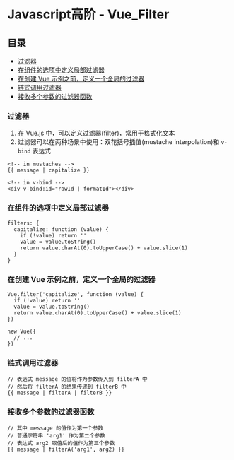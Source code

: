 # Javascript高阶 - Vue_Filter

## 目录
- [过滤器](#过滤器)
- [在组件的选项中定义局部过滤器](#在组件的选项中定义局部过滤器)
- [在创建 Vue 示例之前，定义一个全局的过滤器](#在创建-vue-示例之前定义一个全局的过滤器)
- [链式调用过滤器](#链式调用过滤器)
- [接收多个参数的过滤器函数](#接收多个参数的过滤器函数)

### 过滤器

1. 在 Vue.js 中，可以定义过滤器(filter)，常用于格式化文本
2. 过滤器可以在两种场景中使用：双花括号插值(mustache interpolation)和 ```v-bind``` 表达式
```
<!-- in mustaches -->
{{ message | capitalize }}

<!-- in v-bind -->
<div v-bind:id="rawId | formatId"></div>
```

### 在组件的选项中定义局部过滤器

```
filters: {
  capitalize: function (value) {
    if (!value) return ''
    value = value.toString()
    return value.charAt(0).toUpperCase() + value.slice(1)
  }
}
```

### 在创建 Vue 示例之前，定义一个全局的过滤器

```
Vue.filter('capitalize', function (value) {
  if (!value) return ''
  value = value.toString()
  return value.charAt(0).toUpperCase() + value.slice(1)
})

new Vue({
  // ...
})
```

### 链式调用过滤器

```
// 表达式 message 的值将作为参数传入到 filterA 中
// 然后将 filterA 的结果传递到 filterB 中
{{ message | filterA | filterB }}
```

### 接收多个参数的过滤器函数

```
// 其中 message 的值作为第一个参数
// 普通字符串 'arg1' 作为第二个参数
// 表达式 arg2 取值后的值作为第三个参数
{{ message | filterA('arg1', arg2) }}
```
